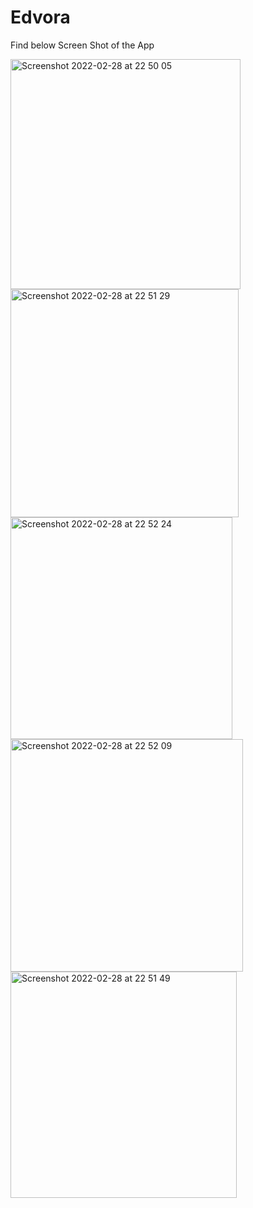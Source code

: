 # Edvora

Find below Screen Shot of the App

<img width="368" alt="Screenshot 2022-02-28 at 22 50 05" src="https://user-images.githubusercontent.com/21070501/156065082-94a1c9d2-86c8-4a3b-b090-18484ce04079.png">
<img width="365" alt="Screenshot 2022-02-28 at 22 51 29" src="https://user-images.githubusercontent.com/21070501/156065121-5554b160-cdea-4f04-9828-1aeeb37341e9.png">
<img width="355" alt="Screenshot 2022-02-28 at 22 52 24" src="https://user-images.githubusercontent.com/21070501/156065127-2bd1bf73-7ec9-49ae-b7d5-9394defecfd3.png">
<img width="372" alt="Screenshot 2022-02-28 at 22 52 09" src="https://user-images.githubusercontent.com/21070501/156065134-7c5d74f9-dace-4a2b-b976-fdd85605d2cc.png">
<img width="362" alt="Screenshot 2022-02-28 at 22 51 49" src="https://user-images.githubusercontent.com/21070501/156065158-95cb3192-3765-497d-804e-33bda56551e5.png">

